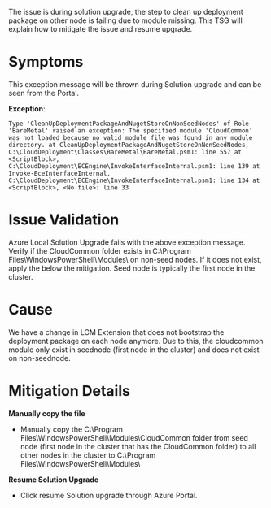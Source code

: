 The issue is during solution upgrade, the step to clean up deployment package on other node is failing due to module missing. This TSG will explain how to mitigate the issue and resume upgrade.
# Symptoms
This exception message will be thrown during Solution upgrade and can be seen from the Portal. 

**Exception**:

`Type 'CleanUpDeploymentPackageAndNugetStoreOnNonSeedNodes' of Role 'BareMetal' raised an exception: The specified module 'CloudCommon' was not loaded because no valid module file was found in any module directory. at CleanUpDeploymentPackageAndNugetStoreOnNonSeedNodes, C:\CloudDeployment\Classes\BareMetal\BareMetal.psm1: line 557 at <ScriptBlock>, C:\CloudDeployment\ECEngine\InvokeInterfaceInternal.psm1: line 139 at Invoke-EceInterfaceInternal, C:\CloudDeployment\ECEngine\InvokeInterfaceInternal.psm1: line 134 at <ScriptBlock>, <No file>: line 33`

# Issue Validation

Azure Local Solution Upgrade fails with the above exception message.
Verify if the CloudCommon folder exists in C:\Program Files\WindowsPowerShell\Modules\ on non-seed nodes. If it does not exist, apply the below the mitigation. Seed node is typically the first node in the cluster.

# Cause
We have a change in LCM Extension that does not bootstrap the deployment package on each node anymore. Due to this, the cloudcommon module only exist in seednode (first node in the cluster) and does not exist on non-seednode.  

# Mitigation Details

**Manually copy the file**

- Manually copy the C:\Program Files\WindowsPowerShell\Modules\CloudCommon folder from seed node (first node in the cluster that has the CloudCommon folder) to all other nodes in the cluster to C:\Program Files\WindowsPowerShell\Modules\

**Resume Solution Upgrade**

- Click resume Solution upgrade through Azure Portal.
